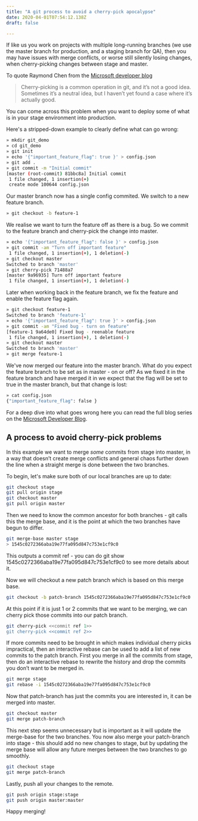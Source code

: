 ```yaml
---
title: "A git process to avoid a cherry-pick apocalypse"
date: 2020-04-01T07:54:12.138Z
draft: false

---
```


If like us you work on projects with multiple long-running branches (we use the master branch for production, and a staging branch for QA), then you may have issues with merge conflicts, or worse still silently losing changes, when cherry-picking changes between stage and master.

To quote Raymond Chen from the [Microsoft developer blog](https://devblogs.microsoft.com/oldnewthing/20180312-00/?p=98215)

> Cherry-picking is a common operation in git, and it’s not a good idea. Sometimes it’s a neutral idea, but I haven’t yet found a case where it’s actually good.

You can come across this problem when you want to deploy some of what is in your stage environment into production.

Here's a stripped-down example to clearly define what can go wrong:

```bash
» mkdir git_demo
» cd git_demo
» git init
» echo '{"important_feature_flag": true }' > config.json
» git add .
» git commit -m "Initial commit"
[master (root-commit) 81bbc8a] Initial commit
 1 file changed, 1 insertion(+)
 create mode 100644 config.json
```

Our master branch now has a single config commited. We switch to a new feature branch.

```bash
» git checkout -b feature-1
```

We realise we want to turn the feature off as there is a bug. So we commit to the feature branch and cherry-pick the change into master.

```bash
» echo '{"important_feature_flag": false }' > config.json
» git commit -am "Turn off important feature"                                                                                                                 [feature-1 71488a7] Turn off important feature
 1 file changed, 1 insertion(+), 1 deletion(-)
» git checkout master
Switched to branch 'master'
» git cherry-pick 71488a7
[master 9a96935] Turn off important feature
 1 file changed, 1 insertion(+), 1 deletion(-)
```

Later when working back in the feature branch, we fix the feature and enable the feature flag again.

```bash
» git checkout feature-1
Switched to branch 'feature-1'
» echo '{"important_feature_flag": true }' > config.json
» git commit -am "Fixed bug - turn on feature"
[feature-1 9a64de0] Fixed bug - reenable feature
 1 file changed, 1 insertion(+), 1 deletion(-)
» git checkout master
Switched to branch 'master'
» git merge feature-1
```

We've now merged our feature into the master branch. What do you expect the feature branch to be set as in master - on or off? As we fixed it in the feature branch and have merged it in we expect that the flag will be set to true in the master branch, but that change is lost:

```bash
» cat config.json
{"important_feature_flag": false }
```

For a deep dive into what goes wrong here you can read the full blog series on the [Microsoft Developer Blog](https://devblogs.microsoft.com/oldnewthing/?p=98225).

## A process to avoid cherry-pick problems

In this example we want to merge *some* commits from stage into master, in a way that doesn’t create merge conflicts and general chaos further down the line when a straight merge is done between the two branches.

To begin, let's make sure both of our local branches are up to date:

```bash
git checkout stage
git pull origin stage
git checkout master
git pull origin master
```

Then we need to know the common ancestor for both branches - git calls this the merge base, and it is the point at which the two branches have begun to differ.

```bash
git merge-base master stage
> 1545c0272366aba19e77fa095d847c753e1cf9c0
```

This outputs a commit ref - you can do git show 1545c0272366aba19e77fa095d847c753e1cf9c0 to see more details about it.

Now we will checkout a new patch branch which is based on this merge base.

```bash
git checkout -b patch-branch 1545c0272366aba19e77fa095d847c753e1cf9c0
```

At this point if it is just 1 or 2 commits that we want to be merging, we can cherry pick those commits into our patch branch.

```bash
git cherry-pick <<commit ref 1>>
git cherry-pick <<commit ref 2>>
```

If more commits need to be brought in which makes individual cherry picks impractical, then an interactive rebase can be used to add a list of new commits to the patch branch. First you merge in all the commits from stage, then do an interactive rebase to rewrite the history and drop the commits you don’t want to be merged in.

```bash
git merge stage
git rebase -i 1545c0272366aba19e77fa095d847c753e1cf9c0
```

Now that patch-branch has just the commits you are interested in, it can be merged into master.

```bash
git checkout master
git merge patch-branch
```

This next step seems unnecessary but is important as it will update the merge-base for the two branches. You now also merge your patch-branch into stage - this should add no new changes to stage, but by updating the merge base will allow any future merges between the two branches to go smoothly.

```bash
git checkout stage
git merge patch-branch
```

Lastly, push all your changes to the remote.

```bash
git push origin stage:stage
git push origin master:master
```

Happy merging!
